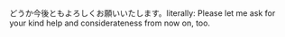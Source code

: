 <tr><td>どうか今後ともよろしくお願いいたします。<td><tr><tr><td>literally: Please let me ask for your kind help and considerateness from now on, too.<td><tr></table>

